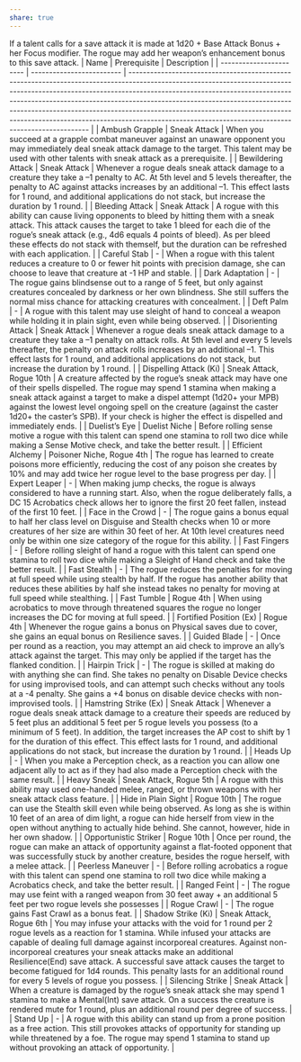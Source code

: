 ```yaml
---
share: true
---
```

 If a talent calls for a save attack it is made at 1d20 + Base Attack Bonus + her Focus modifier. The rogue may add her weapon’s enhancement bonus to this save attack.
| Name                    | Prerequisite              | Description                                                                                                                                                                                                                                                                                                                                                                                                                                                               |
| ----------------------- | ------------------------- | ------------------------------------------------------------------------------------------------------------------------------------------------------------------------------------------------------------------------------------------------------------------------------------------------------------------------------------------------------------------------------------------------------------------------------------------------------------------------- |
| Ambush Grapple          | Sneak Attack              | When you succeed at a grapple combat maneuver against an unaware opponent you may immediately deal sneak attack damage to the target. This talent may be used with other talents with sneak attack as a prerequisite.                                                                                                                                                                                                                                                     |
| Bewildering Attack      | Sneak Attack              | Whenever a rogue deals sneak attack damage to a creature they take a –1 penalty to AC. At 5th level and 5 levels thereafter, the penalty to AC against attacks increases by an additional –1. This effect lasts for 1 round, and additional applications do not stack, but increase the duration by 1 round.                                                                                                                                                              |
| Bleeding Attack         | Sneak Attack              | A rogue with this ability can cause living opponents to bleed by hitting them with a sneak attack. This attack causes the target to take 1 bleed for each die of the rogue’s sneak attack (e.g., 4d6 equals 4 points of bleed). As per bleed these effects do not stack with themself, but the duration can be refreshed with each application.                                                                                                                           |
| Careful Stab            | \-                        | When a rogue with this talent reduces a creature to 0 or fewer hit points with precision damage, she can choose to leave that creature at -1 HP and stable.                                                                                                                                                                                                                                                                                                               |
| Dark Adaptation         | \-                        | The rogue gains blindsense out to a range of 5 feet, but only against creatures concealed by darkness or her own blindness. She still suffers the normal miss chance for attacking creatures with concealment.                                                                                                                                                                                                                                                            |
| Deft Palm               | \-                        | A rogue with this talent may use sleight of hand to conceal a weapon while holding it in plain sight, even while being observed.                                                                                                                                                                                                                                                                                                                                          |
| Disorienting Attack     | Sneak Attack              | Whenever a rogue deals sneak attack damage to a creature they take a –1 penalty on attack rolls. At 5th level and every 5 levels thereafter, the penalty on attack rolls increases by an additional –1. This effect lasts for 1 round, and additional applications do not stack, but increase the duration by 1 round.                                                                                                                                                    |
| Dispelling Attack (Ki)  | Sneak Attack, Rogue 10th  | A creature affected by the rogue’s sneak attack may have one of their spells dispelled. The rogue may spend 1 stamina when making a sneak attack against a target to make a dispel attempt (1d20+ your MPB) against the lowest level ongoing spell on the creature (against the caster 1d20+ the caster’s SPB). If your check is higher the effect is dispelled and immediately ends.                                                                                     |
| Duelist’s Eye           | Duelist Niche             | Before rolling sense motive a rogue with this talent can spend one stamina to roll two dice while making a Sense Motive check, and take the better result.                                                                                                                                                                                                                                                                                                                |
| Efficient Alchemy       | Poisoner Niche, Rogue 4th | The rogue has learned to create poisons more efficiently, reducing the cost of any poison she creates by 10% and may add twice her rogue level to the base progress per day.                                                                                                                                                                                                                                                                                              |
| Expert Leaper           | \-                        | When making jump checks, the rogue is always considered to have a running start. Also, when the rogue deliberately falls, a DC 15 Acrobatics check allows her to ignore the first 20 feet fallen, instead of the first 10 feet.                                                                                                                                                                                                                                           |
| Face in the Crowd       | \-                        | The rogue gains a bonus equal to half her class level on Disguise and Stealth checks when 10 or more creatures of her size are within 30 feet of her. At 10th level creatures need only be within one size category of the rogue for this ability.                                                                                                                                                                                                                        |
| Fast Fingers            | \-                        | Before rolling sleight of hand a rogue with this talent can spend one stamina to roll two dice while making a Sleight of Hand check and take the better result.                                                                                                                                                                                                                                                                                                           |
| Fast Stealth            | \-                        | The rogue reduces the penalties for moving at full speed while using stealth by half. If the rogue has another ability that reduces these abilities by half she instead takes no penalty for moving at full speed while stealthing.                                                                                                                                                                                                                                       |
| Fast Tumble             | Rogue 4th                 | When using acrobatics to move through threatened squares the rogue no longer increases the DC for moving at full speed.                                                                                                                                                                                                                                                                                                                                                   |
| Fortified Position (Ex) | Rogue 4th                 | Whenever the rogue gains a bonus on Physical saves due to cover, she gains an equal bonus on Resilience saves.                                                                                                                                                                                                                                                                                                                                                            |
| Guided Blade            | \-                        | Once per round as a reaction, you may attempt an aid check to improve an ally’s attack against the target. This may only be applied if the target has the flanked condition.                                                                                                                                                                                                                                                                                              |
| Hairpin Trick           | \-                        | The rogue is skilled at making do with anything she can find. She takes no penalty on Disable Device checks for using improvised tools, and can attempt such checks without any tools at a -4 penalty. She gains a +4 bonus on disable device checks with non-improvised tools.                                                                                                                                                                                           |
| Hamstring Strike (Ex)   | Sneak Attack              | Whenever a rogue deals sneak attack damage to a creature their speeds are reduced by 5 feet plus an additional 5 feet per 5 rogue levels you possess (to a minimum of 5 feet). In addition, the target increases the AP cost to shift by 1 for the duration of this effect. This effect lasts for 1 round, and additional applications do not stack, but increase the duration by 1 round.                                                                                |
| Heads Up                | \-                        | When you make a Perception check, as a reaction you can allow one adjacent ally to act as if they had also made a Perception check with the same result.                                                                                                                                                                                                                                                                                                                  |
| Heavy Sneak             | Sneak Attack, Rogue 5th   | A rogue with this ability may used one-handed melee, ranged, or thrown weapons with her sneak attack class feature.                                                                                                                                                                                                                                                                                                                                                       |
| Hide in Plain Sight     | Rogue 10th                | The rogue can use the Stealth skill even while being observed. As long as she is within 10 feet of an area of dim light, a rogue can hide herself from view in the open without anything to actually hide behind. She cannot, however, hide in her own shadow.                                                                                                                                                                                                            |
| Opportunistic Striker   | Rogue 10th                | Once per round, the rogue can make an attack of opportunity against a flat-footed opponent that was successfully stuck by another creature, besides the rogue herself, with a melee attack.                                                                                                                                                                                                                                                                               |
| Peerless Maneuver       | \-                        | Before rolling acrobatics a rogue with this talent can spend one stamina to roll two dice while making a Acrobatics check, and take the better result.                                                                                                                                                                                                                                                                                                                    |
| Ranged Feint            | \-                        | The rogue may use feint with a ranged weapon from 30 feet away + an additional 5 feet per two rogue levels she possesses                                                                                                                                                                                                                                                                                                                                                  |
| Rogue Crawl             | \-                        | The rogue gains Fast Crawl as a bonus feat.                                                                                                                                                                                                                                                                                                                                                                                                                               |
| Shadow Strike (Ki)      | Sneak Attack, Rogue 6th   | You may infuse your attacks with the void for 1 round per 2 rogue levels as a reaction for 1 stamina. While infused your attacks are capable of dealing full damage against incorporeal creatures. Against non-incorporeal creatures your sneak attacks make an additional Resilience(End) save attack. A successful save attack causes the target to become fatigued for 1d4 rounds. This penalty lasts for an additional round for every 5 levels of rogue you possess. |
| Silencing Strike        | Sneak Attack              | When a creature is damaged by the rogue’s sneak attack she may spend 1 stamina to make a Mental(Int) save attack. On a success the creature is rendered mute for 1 round, plus an additional round per degree of success.                                                                                                                                                                                                                                                 |
| Stand Up                | \-                        | A rogue with this ability can stand up from a prone position as a free action. This still provokes attacks of opportunity for standing up while threatened by a foe. The rogue may spend 1 stamina to stand up without provoking an attack of opportunity.                                                                                                                                                                                                                |

